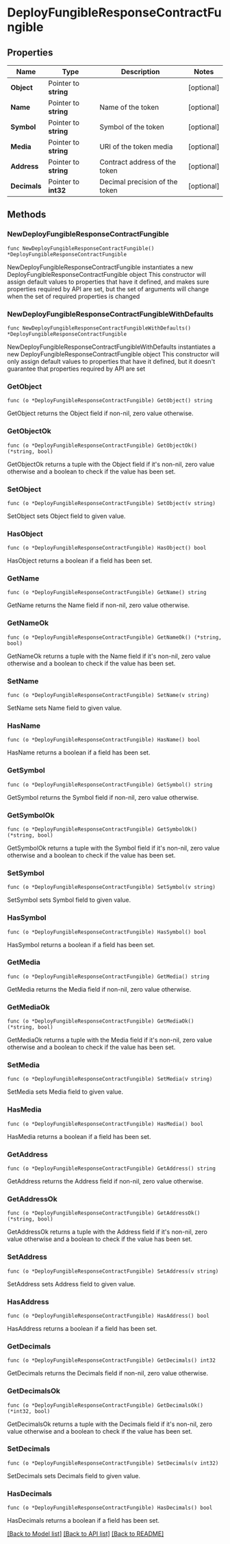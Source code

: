 # DeployFungibleResponseContractFungible

## Properties

Name | Type | Description | Notes
------------ | ------------- | ------------- | -------------
**Object** | Pointer to **string** |  | [optional] 
**Name** | Pointer to **string** | Name of the token | [optional] 
**Symbol** | Pointer to **string** | Symbol of the token | [optional] 
**Media** | Pointer to **string** | URI of the token media | [optional] 
**Address** | Pointer to **string** | Contract address of the token | [optional] 
**Decimals** | Pointer to **int32** | Decimal precision of the token | [optional] 

## Methods

### NewDeployFungibleResponseContractFungible

`func NewDeployFungibleResponseContractFungible() *DeployFungibleResponseContractFungible`

NewDeployFungibleResponseContractFungible instantiates a new DeployFungibleResponseContractFungible object
This constructor will assign default values to properties that have it defined,
and makes sure properties required by API are set, but the set of arguments
will change when the set of required properties is changed

### NewDeployFungibleResponseContractFungibleWithDefaults

`func NewDeployFungibleResponseContractFungibleWithDefaults() *DeployFungibleResponseContractFungible`

NewDeployFungibleResponseContractFungibleWithDefaults instantiates a new DeployFungibleResponseContractFungible object
This constructor will only assign default values to properties that have it defined,
but it doesn't guarantee that properties required by API are set

### GetObject

`func (o *DeployFungibleResponseContractFungible) GetObject() string`

GetObject returns the Object field if non-nil, zero value otherwise.

### GetObjectOk

`func (o *DeployFungibleResponseContractFungible) GetObjectOk() (*string, bool)`

GetObjectOk returns a tuple with the Object field if it's non-nil, zero value otherwise
and a boolean to check if the value has been set.

### SetObject

`func (o *DeployFungibleResponseContractFungible) SetObject(v string)`

SetObject sets Object field to given value.

### HasObject

`func (o *DeployFungibleResponseContractFungible) HasObject() bool`

HasObject returns a boolean if a field has been set.

### GetName

`func (o *DeployFungibleResponseContractFungible) GetName() string`

GetName returns the Name field if non-nil, zero value otherwise.

### GetNameOk

`func (o *DeployFungibleResponseContractFungible) GetNameOk() (*string, bool)`

GetNameOk returns a tuple with the Name field if it's non-nil, zero value otherwise
and a boolean to check if the value has been set.

### SetName

`func (o *DeployFungibleResponseContractFungible) SetName(v string)`

SetName sets Name field to given value.

### HasName

`func (o *DeployFungibleResponseContractFungible) HasName() bool`

HasName returns a boolean if a field has been set.

### GetSymbol

`func (o *DeployFungibleResponseContractFungible) GetSymbol() string`

GetSymbol returns the Symbol field if non-nil, zero value otherwise.

### GetSymbolOk

`func (o *DeployFungibleResponseContractFungible) GetSymbolOk() (*string, bool)`

GetSymbolOk returns a tuple with the Symbol field if it's non-nil, zero value otherwise
and a boolean to check if the value has been set.

### SetSymbol

`func (o *DeployFungibleResponseContractFungible) SetSymbol(v string)`

SetSymbol sets Symbol field to given value.

### HasSymbol

`func (o *DeployFungibleResponseContractFungible) HasSymbol() bool`

HasSymbol returns a boolean if a field has been set.

### GetMedia

`func (o *DeployFungibleResponseContractFungible) GetMedia() string`

GetMedia returns the Media field if non-nil, zero value otherwise.

### GetMediaOk

`func (o *DeployFungibleResponseContractFungible) GetMediaOk() (*string, bool)`

GetMediaOk returns a tuple with the Media field if it's non-nil, zero value otherwise
and a boolean to check if the value has been set.

### SetMedia

`func (o *DeployFungibleResponseContractFungible) SetMedia(v string)`

SetMedia sets Media field to given value.

### HasMedia

`func (o *DeployFungibleResponseContractFungible) HasMedia() bool`

HasMedia returns a boolean if a field has been set.

### GetAddress

`func (o *DeployFungibleResponseContractFungible) GetAddress() string`

GetAddress returns the Address field if non-nil, zero value otherwise.

### GetAddressOk

`func (o *DeployFungibleResponseContractFungible) GetAddressOk() (*string, bool)`

GetAddressOk returns a tuple with the Address field if it's non-nil, zero value otherwise
and a boolean to check if the value has been set.

### SetAddress

`func (o *DeployFungibleResponseContractFungible) SetAddress(v string)`

SetAddress sets Address field to given value.

### HasAddress

`func (o *DeployFungibleResponseContractFungible) HasAddress() bool`

HasAddress returns a boolean if a field has been set.

### GetDecimals

`func (o *DeployFungibleResponseContractFungible) GetDecimals() int32`

GetDecimals returns the Decimals field if non-nil, zero value otherwise.

### GetDecimalsOk

`func (o *DeployFungibleResponseContractFungible) GetDecimalsOk() (*int32, bool)`

GetDecimalsOk returns a tuple with the Decimals field if it's non-nil, zero value otherwise
and a boolean to check if the value has been set.

### SetDecimals

`func (o *DeployFungibleResponseContractFungible) SetDecimals(v int32)`

SetDecimals sets Decimals field to given value.

### HasDecimals

`func (o *DeployFungibleResponseContractFungible) HasDecimals() bool`

HasDecimals returns a boolean if a field has been set.


[[Back to Model list]](../README.md#documentation-for-models) [[Back to API list]](../README.md#documentation-for-api-endpoints) [[Back to README]](../README.md)


